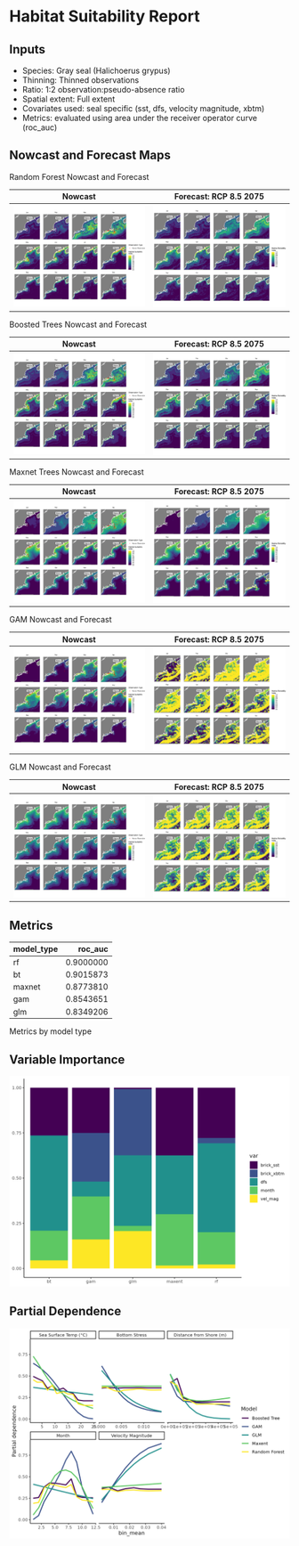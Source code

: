 Habitat Suitability Report
================

## Inputs

- Species: Gray seal (Halichoerus grypus)
- Thinning: Thinned observations
- Ratio: 1:2 observation:pseudo-absence ratio
- Spatial extent: Full extent
- Covariates used: seal specific (sst, dfs, velocity magnitude, xbtm)
- Metrics: evaluated using area under the receiver operator curve
  (roc_auc)

## Nowcast and Forecast Maps

Random Forest Nowcast and Forecast

| Nowcast | Forecast: RCP 8.5 2075 |
|:--:|:--:|
| ![](../../../../tidy_reports/versions/c22/000210/c22.000210.01_12_rf_compiled_casts.png) | ![](../../../../tidy_reports/versions/c22/000214/c22.000214.01_12_rf_compiled_casts.png) |

Boosted Trees Nowcast and Forecast

| Nowcast | Forecast: RCP 8.5 2075 |
|:--:|:--:|
| ![](../../../../tidy_reports/versions/c22/000210/c22.000210.01_12_bt_compiled_casts.png) | ![](../../../../tidy_reports/versions/c22/000214/c22.000214.01_12_bt_compiled_casts.png) |

Maxnet Trees Nowcast and Forecast

| Nowcast | Forecast: RCP 8.5 2075 |
|:--:|:--:|
| ![](../../../../tidy_reports/versions/c22/000210/c22.000210.01_12_maxent_compiled_casts.png) | ![](../../../../tidy_reports/versions/c22/000214/c22.000214.01_12_maxent_compiled_casts.png) |

GAM Nowcast and Forecast

| Nowcast | Forecast: RCP 8.5 2075 |
|:--:|:--:|
| ![](../../../../tidy_reports/versions/c22/000210/c22.000210.01_12_gam_compiled_casts.png) | ![](../../../../tidy_reports/versions/c22/000214/c22.000214.01_12_gam_compiled_casts.png) |

GLM Nowcast and Forecast

| Nowcast | Forecast: RCP 8.5 2075 |
|:--:|:--:|
| ![](../../../../tidy_reports/versions/c22/000210/c22.000210.01_12_glm_compiled_casts.png) | ![](../../../../tidy_reports/versions/c22/000214/c22.000214.01_12_glm_compiled_casts.png) |

## Metrics

| model_type |   roc_auc |
|:-----------|----------:|
| rf         | 0.9000000 |
| bt         | 0.9015873 |
| maxnet     | 0.8773810 |
| gam        | 0.8543651 |
| glm        | 0.8349206 |

Metrics by model type

## Variable Importance

![](m22.00021_tidy_compiled_files/figure-gfm/variable_importance-1.png)

## Partial Dependence

![](m22.00021_tidy_compiled_files/figure-gfm/partial_dependence-1.png)
